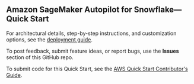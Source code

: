 ## Amazon SageMaker Autopilot for Snowflake—Quick Start

For architectural details, step-by-step instructions, and customization options, see the [deployment guide](https://fwd.aws/pdMyp?).

To post feedback, submit feature ideas, or report bugs, use the **Issues** section of this GitHub repo. 

To submit code for this Quick Start, see the [AWS Quick Start Contributor's Guide](https://fwd.aws/NwqYA?).
